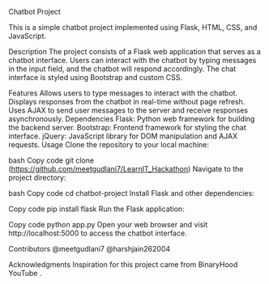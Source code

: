 Chatbot Project

This is a simple chatbot project implemented using Flask, HTML, CSS, and JavaScript.

Description
The project consists of a Flask web application that serves as a chatbot interface. Users can interact with the chatbot by typing messages in the input field, and the chatbot will respond accordingly. The chat interface is styled using Bootstrap and custom CSS.

Features
Allows users to type messages to interact with the chatbot.
Displays responses from the chatbot in real-time without page refresh.
Uses AJAX to send user messages to the server and receive responses asynchronously.
Dependencies
Flask: Python web framework for building the backend server.
Bootstrap: Frontend framework for styling the chat interface.
jQuery: JavaScript library for DOM manipulation and AJAX requests.
Usage
Clone the repository to your local machine:

bash
Copy code
git clone (https://github.com/meetgudlani7/LearnIT_Hackathon)
Navigate to the project directory:

bash
Copy code
cd chatbot-project
Install Flask and other dependencies:

Copy code
pip install flask
Run the Flask application:

Copy code
python app.py
Open your web browser and visit http://localhost:5000 to access the chatbot interface.

Contributors
@meetgudlani7
@harshjain262004

Acknowledgments
Inspiration for this project came from BinaryHood YouTube .
